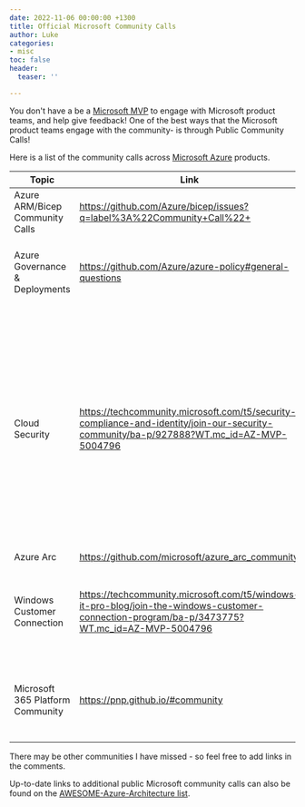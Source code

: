 ```yaml
---
date: 2022-11-06 00:00:00 +1300
title: Official Microsoft Community Calls
author: Luke
categories:
- misc
toc: false
header:
  teaser: ''

---
```

You don't have a be a [Microsoft MVP](https://mvp.microsoft.com/ "Microsoft MVP") to engage with Microsoft product teams, and help give feedback! One of the best ways that the Microsoft product teams engage with the community- is through Public Community Calls!

Here is a list of the community calls across [Microsoft Azure](https://azure.microsoft.com/en-us/?WT.mc_id=AZ-MVP-5004796 "Microsoft Azure") products.

| Topic | Link | Notes |
| --- | --- | --- |
| Azure ARM/Bicep Community Calls | https://github.com/Azure/bicep/issues?q=label%3A%22Community+Call%22+ |  |
| Azure Governance & Deployments | https://github.com/Azure/azure-policy#general-questions | Same as the ARM/Bicep community call. Also features Azure Policy. |
| Cloud Security | https://techcommunity.microsoft.com/t5/security-compliance-and-identity/join-our-security-community/ba-p/927888?WT.mc_id=AZ-MVP-5004796 | This is a 'Private' community. Meaning that feedback for Cloud security products (Defender, Sentinel etc) is under NDA (Non-Disclosure Agreement). A great community to get early feedback and testing, to help the products grow. |
| Azure Arc | https://github.com/microsoft/azure_arc_community |  |
| Windows Customer Connection | https://techcommunity.microsoft.com/t5/windows-it-pro-blog/join-the-windows-customer-connection-program/ba-p/3473775?WT.mc_id=AZ-MVP-5004796 | Not specifically Azure related, but related more to the Windows OS (Operating System) |
| Microsoft 365 Platform Community | https://pnp.github.io/#community | Not specifically Azure related, but related more to the M365/Modern workspace. |

There may be other communities I have missed - so feel free to add links in the comments.

Up-to-date links to additional public Microsoft community calls can also be found on the [AWESOME-Azure-Architecture list](https://aka.ms/AwesomeAzureArchitecture "AWESOME-Azure-Architecture").